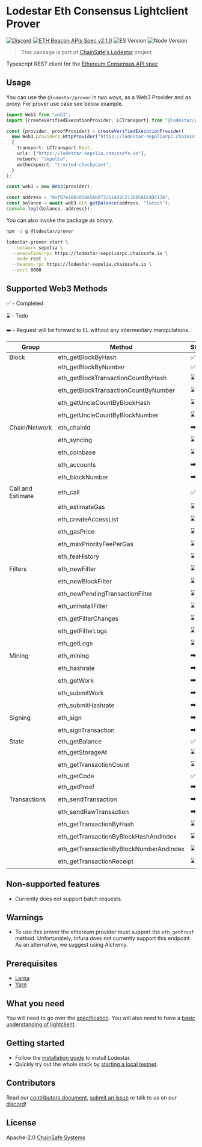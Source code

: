 # Lodestar Eth Consensus Lightclient Prover

[![Discord](https://img.shields.io/discord/593655374469660673.svg?label=Discord&logo=discord)](https://discord.gg/aMxzVcr)
[![ETH Beacon APIs Spec v2.1.0](https://img.shields.io/badge/ETH%20beacon--APIs-2.1.0-blue)](https://github.com/ethereum/beacon-APIs/releases/tag/v2.1.0)
![ES Version](https://img.shields.io/badge/ES-2020-yellow)
![Node Version](https://img.shields.io/badge/node-18.x-green)

> This package is part of [ChainSafe's Lodestar](https://lodestar.chainsafe.io) project

Typescript REST client for the [Ethereum Consensus API spec](https://github.com/ethereum/beacon-apis)

## Usage

You can use the `@lodestar/prover` in two ways, as a Web3 Provider and as proxy. For prover use case see below example.

```ts
import Web3 from "web3";
import {createVerifiedExecutionProvider, LCTransport} from "@lodestar/prover";

const {provider, proofProvider} = createVerifiedExecutionProvider(
  new Web3.providers.HttpProvider("https://lodestar-sepoliarpc.chainsafe.io"),
  {
    transport: LCTransport.Rest,
    urls: ["https://lodestar-sepolia.chainsafe.io"],
    network: "sepolia",
    wsCheckpoint: "trusted-checkpoint",
  }
);

const web3 = new Web3(provider);

const address = "0xf97e180c050e5Ab072211Ad2C213Eb5AEE4DF134";
const balance = await web3.eth.getBalance(address, "latest");
console.log({balance, address});
```

You can also invoke the package as binary.

```bash
npm -i g @lodestar/prover

lodestar-prover start \
  --network sepolia \
  --execution-rpc https://lodestar-sepoliarpc.chainsafe.io \
  --mode rest \
  --beacon-rpc https://lodestar-sepolia.chainsafe.io \
  --port 8080
```

## Supported Web3 Methods

✅ - Completed

⌛ - Todo

➡️ - Request will be forward to EL without any intermediary manipulations.

| Group             | Method                                  | Status | Version |
| ----------------- | --------------------------------------- | ------ | ------- |
| Block             | eth_getBlockByHash                      | ✅     | v0      |
|                   | eth_getBlockByNumber                    | ✅     | v0      |
|                   | eth_getBlockTransactionCountByHash      | ⌛     | v2      |
|                   | eth_getBlockTransactionCountByNumber    | ⌛     | v2      |
|                   | eth_getUncleCountByBlockHash            | ⌛     | v2      |
|                   | eth_getUncleCountByBlockNumber          | ⌛     | v2      |
| Chain/Network     | eth_chainId                             | ➡️     |
|                   | eth_syncing                             | ⌛     | v1      |
|                   | eth_coinbase                            | ⌛     | v2      |
|                   | eth_accounts                            | ➡️     |
|                   | eth_blockNumber                         | ➡️     |
| Call and Estimate | eth_call                                | ✅     | v0      |
|                   | eth_estimateGas                         | ⌛     | v0      |
|                   | eth_createAccessList                    | ⌛     | v2      |
|                   | eth_gasPrice                            | ⌛     | v1      |
|                   | eth_maxPriorityFeePerGas                | ⌛     | v1      |
|                   | eth_feeHistory                          | ⌛     | v2      |
| Filters           | eth_newFilter                           | ⌛     | v2      |
|                   | eth_newBlockFilter                      | ⌛     | v2      |
|                   | eth_newPendingTransactionFilter         | ⌛     | v2      |
|                   | eth_uninstallFilter                     | ⌛     | v2      |
|                   | eth_getFilterChanges                    | ⌛     | v2      |
|                   | eth_getFilterLogs                       | ⌛     | v2      |
|                   | eth_getLogs                             | ⌛     | v1      |
| Mining            | eth_mining                              | ➡️     |
|                   | eth_hashrate                            | ➡️     |
|                   | eth_getWork                             | ➡️     |
|                   | eth_submitWork                          | ➡️     |
|                   | eth_submitHashrate                      | ➡️     |
| Signing           | eth_sign                                | ➡️     |
|                   | eth_signTransaction                     | ➡️     |
| State             | eth_getBalance                          | ✅     | v0      |
|                   | eth_getStorageAt                        | ⌛     | v1      |
|                   | eth_getTransactionCount                 | ⌛     | v2      |
|                   | eth_getCode                             | ✅     | v0      |
|                   | eth_getProof                            | ➡️     |
| Transactions      | eth_sendTransaction                     | ➡️     |
|                   | eth_sendRawTransaction                  | ➡️     |
|                   | eth_getTransactionByHash                | ⌛     | v2      |
|                   | eth_getTransactionByBlockHashAndIndex   | ⌛     | v2      |
|                   | eth_getTransactionByBlockNumberAndIndex | ⌛     | v2      |
|                   | eth_getTransactionReceipt               | ⌛     | v2      |

## Non-supported features

- Currently does not support batch requests.

## Warnings

- To use this prover the ehtereum provider must support the `eth_getProof` method. Unfortunately, Infura does not currently support this endpoint. As an alternative, we suggest using Alchemy.

## Prerequisites

- [Lerna](https://github.com/lerna/lerna)
- [Yarn](https://yarnpkg.com/)

## What you need

You will need to go over the [specification](https://github.com/ethereum/beacon-apis). You will also need to have a [basic understanding of lightclient](https://github.com/ethereum/consensus-specs/blob/dev/specs/altair/light-client/light-client.md).

## Getting started

- Follow the [installation guide](https://chainsafe.github.io/lodestar/) to install Lodestar.
- Quickly try out the whole stack by [starting a local testnet](https://chainsafe.github.io/lodestar/usage/local).

## Contributors

Read our [contributors document](/CONTRIBUTING.md), [submit an issue](https://github.com/ChainSafe/lodestar/issues/new/choose) or talk to us on our [discord](https://discord.gg/yjyvFRP)!

## License

Apache-2.0 [ChainSafe Systems](https://chainsafe.io)
